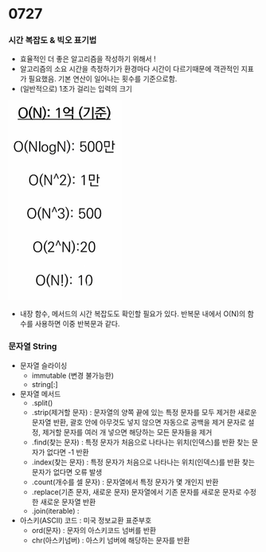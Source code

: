 # 0727

### 시간 복잡도 & 빅오 표기법

- 효율적인 더 좋은 알고리즘을 작성하기 위해서 !
- 알고리즘의 소요 시간을 측정하기가 환경마다 시간이 다르기때문에 객관적인 지표가 필요했음. 기본 연산이 일어나는 횟수를 기준으로함.
- (일반적으로) 1초가 걸리는 입력의 크기

![image-20220727103044444](0727.assets/image-20220727103044444.png)

- 내장 함수, 메서드의 시간 복잡도도 확인할 필요가 있다.
  반복문 내에서 O(N)의 함수를 사용하면 이중 반복문과 같다.

### 문자열 String

- 문자열 슬라이싱
  - immutable (변경 불가능한)
  - string[:]
- 문자열 메서드
  - .split()
  - .strip(제거할 문자) : 문자열의 양쪽 끝에 있는 특정 문자를 모두 제거한 새로운 문자열 반환, 괄호 안에 아무것도 넣지 않으면 자동으로 공백을 제거 문자로 설정, 제거할 문자를 여러 개 넣으면 해당하는 모든 문자들을 제거
  - .find(찾는 문자) : 특정 문자가 처음으로 나타나는 위치(인덱스)를 반환
    찾는 문자가 없다면 -1 반환
  - .index(찾는 문자) : 특정 문자가 처음으로 나타나는 위치(인덱스)를 반환
    찾는 문자가 없다면 오류 발생
  - .count(개수를 셀 문자) : 문자열에서 특정 문자가 몇 개인지 반환
  - .replace(기존 문자, 새로운 문자) 문자열에서 기존 문자를 새로운 문자로 수정한 새로운 문자열 반환
  - .join(iterable) : 
- 아스키(ASCII) 코드 : 미국 정보교환 표준부호
  - ord(문자) : 문자의 아스키코드 넘버를 반환
  - chr(아스키넘버) : 아스키 넘버에 해당하는 문자를 반환